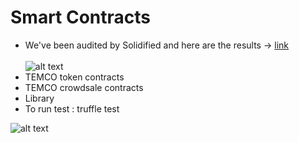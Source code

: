 # Smart Contracts
- We've been audited by Solidified and here are the results -> [link](https://github.com/solidified-platform/audits/blob/master/Audit%20Report%20-%20Temco%20%5B07.30.18%5D.pdf)
<br/><br/>![alt text](https://github.com/temcolabs/token/blob/master/img/solidified_small.png) 
- TEMCO token contracts
- TEMCO crowdsale contracts
- Library
- To run test : truffle test

![alt text](https://github.com/temcolabs/token/blob/master/img/Sol_LogoLeft_SlateOnTrans_Small.png) 
